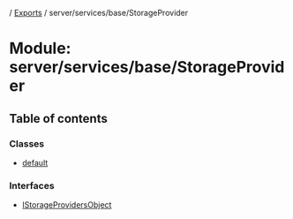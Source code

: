 [](../README.md) / [Exports](../modules.md) / server/services/base/StorageProvider

# Module: server/services/base/StorageProvider

## Table of contents

### Classes

- [default](../classes/server_services_base_storageprovider.default.md)

### Interfaces

- [IStorageProvidersObject](../interfaces/server_services_base_storageprovider.istorageprovidersobject.md)
